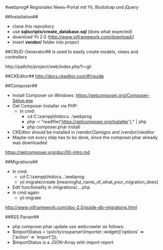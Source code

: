 #webprog#
Regionales News-Portal mit Yii, Bootstrap und jQuery


##Installation##
- clone this repository
- use **sqlscripts/create_database.sql** (does what expected)
- download Yii 2.0 (http://www.yiiframework.com/download/)
- insert **vendor/** folder into project

##CRUD-Generator##
Is used to easily create models, views and controllers

http://path/to/project/web/index.php?r=gii

##CKEditor##
http://docs.ckeditor.com/#!/guide

##Composer##
- Install Composer on Windows: https://getcomposer.org/Composer-Setup.exe
- Get Composer Installer via PHP:
    - In cmd:
        - cd C:\xampp\htdocs\...\webprog
        - php -r "readfile('https://getcomposer.org/installer');" | php
        - php composer.phar install
- CKEditor should be installed in /vendor/2amigos and /vendor/ckeditor
- Maybe not every step has to be done, since the composer.phar already was downloaded

https://getcomposer.org/doc/00-intro.md

##Migrations##
- In cmd:
    - cd C:\xampp\htdocs\...\webprog
    - yii migrate/create [meaningful_name_of_what_your_migration_does]
- Edit functionality in /migrations/....php
- In cmd again:
    - yii migrate

http://www.yiiframework.com/doc-2.0/guide-db-migrations.html

##RSS Parser##
- php composer.phar update
use webcrawler as follows:
- $importStatus = \solcity\rssparser\Importer::widget(['options' => ['action' => 'import']]);
- $importStatus is a JSON-Array with import report
